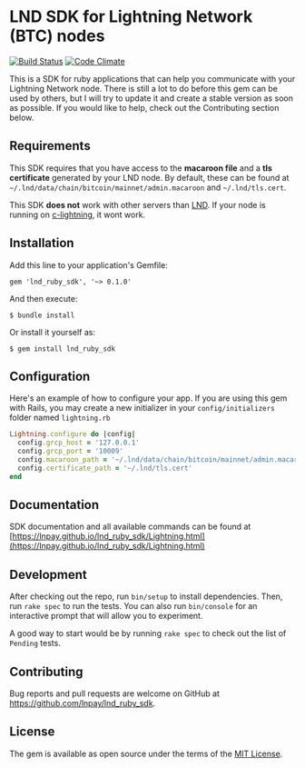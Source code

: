 # LND SDK for Lightning Network (BTC) nodes

[![Build Status](https://travis-ci.org/lnpay/lnd_ruby_sdk.svg?branch=master)](https://travis-ci.org/lnpay/lnd_ruby_sdk) [![Code Climate](https://codeclimate.com/github/lnpay/lnd_ruby_sdk.svg)](https://codeclimate.com/github/lnpay/lnd_ruby_sdk)

This is a SDK for ruby applications that can help you communicate with your Lightning Network node. There is still a lot to do before this gem can be used by others, but I will try to update it and create a stable version as soon as possible. If you would like to help, check out the Contributing section below.

## Requirements

This SDK requires that you have access to the **macaroon file** and a **tls certificate** generated by your LND node. By default, these can be found at `~/.lnd/data/chain/bitcoin/mainnet/admin.macaroon`
and `~/.lnd/tls.cert`.

This SDK **does not** work with other servers than [LND](https://github.com/lightningnetwork/lnd). If your node is running on [c-lightning](https://github.com/ElementsProject/lightning), it wont work.

## Installation

Add this line to your application's Gemfile:

```
gem 'lnd_ruby_sdk', '~> 0.1.0'
```

And then execute:

```
$ bundle install
```

Or install it yourself as:

```
$ gem install lnd_ruby_sdk
```

## Configuration 
Here's an example of how to configure your app. If you are using this gem with Rails, you may create a new initializer in your `config/initializers` folder named `lightning.rb`

```ruby
Lightning.configure do |config|
  config.grcp_host = '127.0.0.1'
  config.grcp_port = '10009'
  config.macaroon_path = '~/.lnd/data/chain/bitcoin/mainnet/admin.macaroon'
  config.certificate_path = '~/.lnd/tls.cert'
end
```

## Documentation
SDK documentation and all available commands can be found at [https://lnpay.github.io/lnd_ruby_sdk/Lightning.html](https://lnpay.github.io/lnd_ruby_sdk/Lightning.html)

## Development

After checking out the repo, run `bin/setup` to install dependencies. Then, run `rake spec` to run the tests. You can also run `bin/console` for an interactive prompt that will allow you to experiment.

A good way to start would be by running `rake spec` to check out the list of `Pending` tests.

## Contributing

Bug reports and pull requests are welcome on GitHub at https://github.com/lnpay/lnd_ruby_sdk.

## License

The gem is available as open source under the terms of the [MIT License](https://opensource.org/licenses/MIT).

